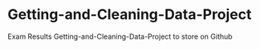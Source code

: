 # Getting-and-Cleaning-Data-Project
Exam Results Getting-and-Cleaning-Data-Project to store on  Github
